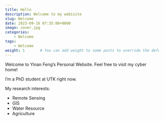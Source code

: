 ```yaml
---
title: Hello
description: Welcome to my webisite
slug: Welcome
date: 2023-09-16 07:35:00+0000
image: cover.jpg
categories:
    - Welcome
tags:
    - Welcome
weight: 1       # You can add weight to some posts to override the default sorting (date descending)
---
```


Welcome to Yinan Feng’s Personal Website. Feel free to visit my cyber home!

I’m a PhD student at UTK right now.

My research interests:

- Remote Sensing
- GIS
- Water Resource
- Agriculture
